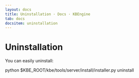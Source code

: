 ```yaml
---
layout: docs
title: Uninstallation · Docs · KBEngine
tab: docs
docsitem: uninstallation
---
```


Uninstallation
==============

You can easily uninstall:

python $KBE_ROOT/kbe/tools/server/install/installer.py uninstall

